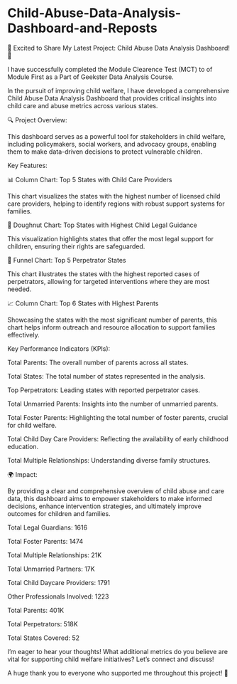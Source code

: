 # Child-Abuse-Data-Analysis-Dashboard-and-Reposts
🌟 Excited to Share My Latest Project: Child Abuse Data Analysis Dashboard! 🌟

I have successfully completed the Module Clearence Test (MCT) to of Module First as a Part of Geekster Data Analysis Course.

In the pursuit of improving child welfare, I have developed a comprehensive Child Abuse Data Analysis Dashboard that provides critical insights into child care and abuse metrics across various states.

🔍 Project Overview:

This dashboard serves as a powerful tool for stakeholders in child welfare, including policymakers, social workers, and advocacy groups, enabling them to make data-driven decisions to protect vulnerable children.

Key Features:

📊 Column Chart: Top 5 States with Child Care Providers

This chart visualizes the states with the highest number of licensed child care providers, helping to identify regions with robust support systems for families.

🍩 Doughnut Chart: Top States with Highest Child Legal Guidance

This visualization highlights states that offer the most legal support for children, ensuring their rights are safeguarded.

🔽 Funnel Chart: Top 5 Perpetrator States

This chart illustrates the states with the highest reported cases of perpetrators, allowing for targeted interventions where they are most needed.

📈 Column Chart: Top 6 States with Highest Parents

Showcasing the states with the most significant number of parents, this chart helps inform outreach and resource allocation to support families effectively.

Key Performance Indicators (KPIs):

Total Parents: The overall number of parents across all states.

Total States: The total number of states represented in the analysis.

Top Perpetrators: Leading states with reported perpetrator cases.

Total Unmarried Parents: Insights into the number of unmarried parents.

Total Foster Parents: Highlighting the total number of foster parents, crucial for child welfare.

Total Child Day Care Providers: Reflecting the availability of early childhood education.

Total Multiple Relationships: Understanding diverse family structures.

🌍 Impact:

By providing a clear and comprehensive overview of child abuse and care data, this dashboard aims to empower stakeholders to make informed decisions, enhance intervention strategies, and ultimately improve outcomes for children and families.



Total Legal Guardians: 1616

Total Foster Parents: 1474

Total Multiple Relationships: 21K

Total Unmarried Partners: 17K

Total Child Daycare Providers: 1791

Other Professionals Involved: 1223

Total Parents: 401K

Total Perpetrators: 518K

Total States Covered: 52

I’m eager to hear your thoughts! What additional metrics do you believe are vital for supporting child welfare initiatives? Let’s connect and discuss!

A huge thank you to everyone who supported me throughout this project! 🙏
